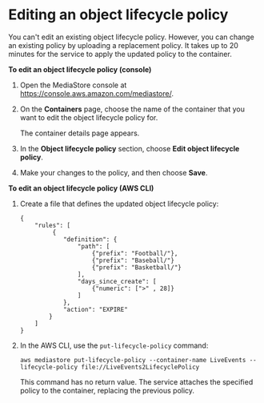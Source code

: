 # Editing an object lifecycle policy<a name="policies-object-lifecycle-change"></a>

You can't edit an existing object lifecycle policy\. However, you can change an existing policy by uploading a replacement policy\. It takes up to 20 minutes for the service to apply the updated policy to the container\. 

**To edit an object lifecycle policy \(console\)**

1. Open the MediaStore console at [https://console\.aws\.amazon\.com/mediastore/](https://console.aws.amazon.com/mediastore/)\.

1. On the **Containers** page, choose the name of the container that you want to edit the object lifecycle policy for\.

   The container details page appears\. 

1. In the **Object lifecycle policy** section, choose **Edit object lifecycle policy**\.

1. Make your changes to the policy, and then choose **Save**\.

**To edit an object lifecycle policy \(AWS CLI\)**

1. Create a file that defines the updated object lifecycle policy:

   ```
   {        
       "rules": [
            {
               "definition": {
                   "path": [ 
                       {"prefix": "Football/"}, 
                       {"prefix": "Baseball/"}
                       {"prefix": "Basketball/"}
                   ],
                   "days_since_create": [
                       {"numeric": [">" , 28]}
                   ]
               },
               "action": "EXPIRE"
           }
       ]
   }
   ```

1. In the AWS CLI, use the `put-lifecycle-policy` command:

   ```
   aws mediastore put-lifecycle-policy --container-name LiveEvents --lifecycle-policy file://LiveEvents2LifecyclePolicy
   ```

   This command has no return value\. The service attaches the specified policy to the container, replacing the previous policy\.